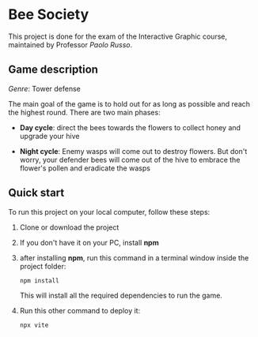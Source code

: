 # Bee Society

This project is done for the exam of the Interactive Graphic course, maintained by Professor _Paolo Russo_.

## Game description

_Genre_: Tower defense

The main goal of the game is to hold out for as long as possible and reach the highest round.
There are two main phases:

-   **Day cycle**:
    direct the bees towards the flowers to collect honey and upgrade your hive

-   **Night cycle**:
    Enemy wasps will come out to destroy flowers. But don't worry, your defender bees will come out of the hive to embrace the flower's pollen and eradicate the wasps

## Quick start

To run this project on your local computer, follow these steps:

1.  Clone or download the project
2.  If you don't have it on your PC, install **npm**
3.  after installing **npm**, run this command in a terminal window inside the project folder:

    ```node
    npm install
    ```

    This will install all the required dependencies to run the game.

4.  Run this other command to deploy it:
    ```node
    npx vite
    ```
